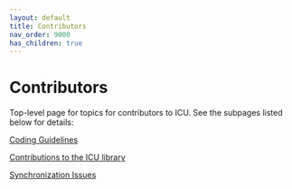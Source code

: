 ```yaml
---
layout: default
title: Contributors
nav_order: 9000
has_children: true
---
```

<!--
© 2020 and later: Unicode, Inc. and others.
License & terms of use: http://www.unicode.org/copyright.html
-->

# Contributors

Top-level page for topics for contributors to ICU. See the subpages listed below for
details:

[Coding Guidelines](codingguidelines.md)

[Contributions to the ICU library](contributions.md)

[Synchronization Issues](sync/index.md)